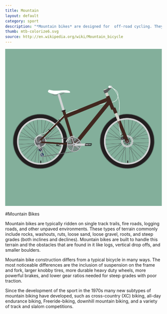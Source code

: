 ```yaml
---
title: Mountain
layout: default
category: sport
description: "*Mountain bikes* are designed for  off-road cycling. They can traverse terrains that are unavailable to other bikes."
thumb: mtb-colorize6.svg
source: http://en.wikipedia.org/wiki/Mountain_bicycle
---
```


![Mountain bike photo](../img/bikes/mtb-colorize6.svg)

#Mountain Bikes

Mountain bikes are typically ridden on single track trails, fire roads, logging roads, and other unpaved environments. These types of terrain commonly include rocks, washouts, ruts, loose sand, loose gravel, roots, and steep grades (both inclines and declines). Mountain bikes are built to handle this terrain and the obstacles that are found in it like logs, vertical drop offs, and smaller boulders.

Mountain bike construction differs from a typical bicycle in many ways. The most noticeable differences are the inclusion of suspension on the frame and fork, larger knobby tires, more durable heavy duty wheels, more powerful brakes, and lower gear ratios needed for steep grades with poor traction.

Since the development of the sport in the 1970s many new subtypes of mountain biking have developed, such as cross-country (XC) biking, all-day endurance biking, Freeride-biking, downhill mountain biking, and a variety of track and slalom competitions.
